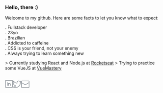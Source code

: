 ### Hello, there :)

Welcome to my github. Here are some facts to let you know what to expect: <br/>

 . Fullstack developer <br/>
 . 23yo </br>
 . Brazilian <br/>
 . Addicted to caffeine <br/>
 . CSS is your friend, not your enemy <br/>
 . Always trying to learn something new <br/>
 
 \> Currently studying React and Node.js at [Rocketseat](https://rocketseat.com.br/)
 \> Trying to practice some VueJS at [VueMastery](https://www.vuemastery.com/)
<br/>
<br/>

  <a href="https://in.linkedin.com/in/iara">
    <img align="left" alt="Linkedin" width="25px" src="https://github.com/iaraoliveira/iaraoliveira/blob/master/assets/linkedin.svg" />
  </a>
  <a href="https://twitter.com/whoisiara_">
    <img align="left" alt="Twitter" width="27px" src="https://github.com/iaraoliveira/iaraoliveira/blob/master/assets/twitter.svg" />
  </a>
  <a href="mailto:iara99oliveira@gmail.com">
    <img align="left" alt="Gmail" width="27px" src="https://github.com/iaraoliveira/iaraoliveira/blob/master/assets/envelope.svg" />
  </a>
